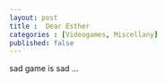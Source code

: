 ```yaml
---
layout: post
title :  Dear Esther
categories : [Videogames, Miscellany]
published: false
---
```

sad game is sad ... 

